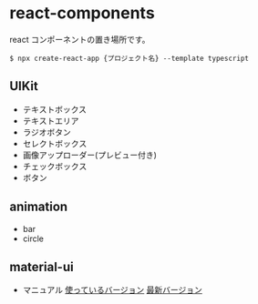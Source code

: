 # react-components

react コンポーネントの置き場所です。

```
$ npx create-react-app {プロジェクト名} --template typescript
```

## UIKit

- テキストボックス
- テキストエリア
- ラジオボタン 
- セレクトボックス
- 画像アップローダー(プレビュー付き)
- チェックボックス
- ボタン

## animation

- bar
- circle

## material-ui

- マニュアル
[使っているバージョン](https://v4.mui.com/)
[最新バージョン](https://mui.com/getting-started/usage/)
